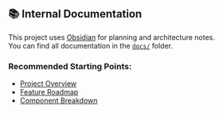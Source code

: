 ## 📚 Internal Documentation

This project uses [Obsidian](https://obsidian.md/) for planning and architecture notes.  
You can find all documentation in the [`docs/`](./docs/) folder.

### Recommended Starting Points:
- [Project Overview](./ObsidianDocs/00_Project_Overview.md)
- [Feature Roadmap](./ObsidianDocs/01_Feature%20Roadmap.md)
- [Component Breakdown](./ObsidianDocs/02_Component%20Breakdown.md)

